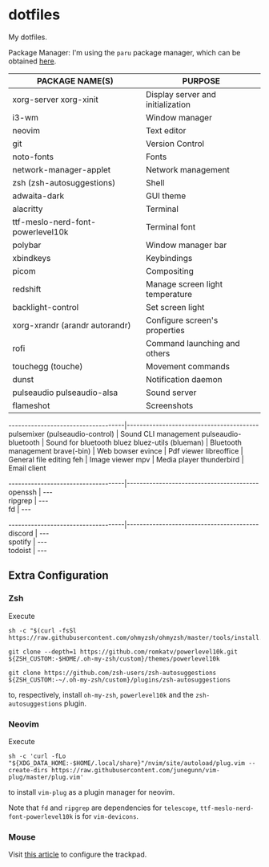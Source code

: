 # dotfiles
My dotfiles.

Package Manager:
I'm using the `paru` package manager, which can be obtained [here]().

PACKAGE NAME(S)                     | PURPOSE
------------------------------------|-----------------------------------------
xorg-server xorg-xinit              | Display server and initialization
i3-wm                               | Window manager
neovim                              | Text editor
git                                 | Version Control
noto-fonts                          | Fonts
network-manager-applet              | Network management
zsh (zsh-autosuggestions)           | Shell
adwaita-dark                        | GUI theme
alacritty                           | Terminal
ttf-meslo-nerd-font-powerlevel10k   | Terminal font
polybar                             | Window manager bar
xbindkeys                           | Keybindings
picom                               | Compositing
redshift                            | Manage screen light temperature
backlight-control                   | Set screen light
xorg-xrandr (arandr autorandr)      | Configure screen's properties
rofi                                | Command launching and others
touchegg (touche)                   | Movement commands
dunst                               | Notification daemon
pulseaudio pulseaudio-alsa          | Sound server
flameshot                           | Screenshots

------------------------------------|-----------------------------------------
pulsemixer (pulseaudio-control)     | Sound CLI management
pulseaudio-bluetooth                | Sound for bluetooth
bluez bluez-utils (blueman)         | Bluetooth management
brave(-bin)                         | Web bowser
evince                              | Pdf viewer
libreoffice                         | General file editing
feh                                 | Image viewer
mpv                                 | Media player
thunderbird                         | Email client

------------------------------------|-----------------------------------------
openssh                             | ---                              
ripgrep                             | ---                              
fd                                  | ---                              

------------------------------------|-----------------------------------------
discord                             | ---                              
spotify                             | ---                              
todoist                             | ---                              

## Extra Configuration

### Zsh

Execute

```
sh -c "$(curl -fsSl https://raw.githubusercontent.com/ohmyzsh/ohmyzsh/master/tools/install.sh)"

git clone --depth=1 https://github.com/romkatv/powerlevel10k.git ${ZSH_CUSTOM:-$HOME/.oh-my-zsh/custom}/themes/powerlevel10k

git clone https://github.com/zsh-users/zsh-autosuggestions ${ZSH_CUSTOM:-~/.oh-my-zsh/custom}/plugins/zsh-autosuggestions
```

to, respectively, install `oh-my-zsh`, `powerlevel10k` and the `zsh-autosuggestions` plugin.

### Neovim

Execute 

```
sh -c 'curl -fLo "${XDG_DATA_HOME:-$HOME/.local/share}"/nvim/site/autoload/plug.vim --create-dirs https://raw.githubusercontent.com/junegunn/vim-plug/master/plug.vim'
```

to install `vim-plug` as a plugin manager for neovim.

Note that `fd` and `ripgrep` are dependencies for `telescope`, `ttf-meslo-nerd-font-powerlevel10k` is for `vim-devicons`.

### Mouse

Visit [this article](https://wiki.archlinux.org/title/Libinput#Configuration) to configure the trackpad.

